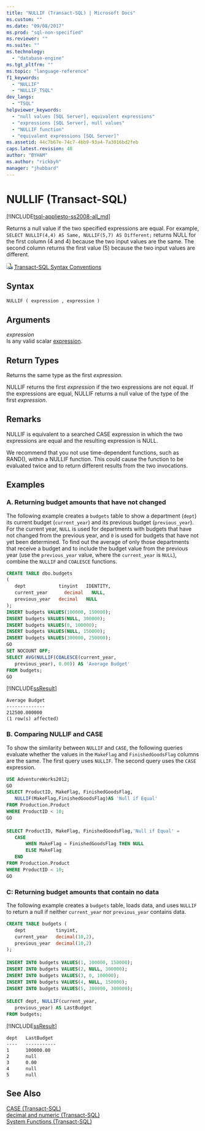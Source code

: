 ```yaml
---
title: "NULLIF (Transact-SQL) | Microsoft Docs"
ms.custom: ""
ms.date: "09/08/2017"
ms.prod: "sql-non-specified"
ms.reviewer: ""
ms.suite: ""
ms.technology: 
  - "database-engine"
ms.tgt_pltfrm: ""
ms.topic: "language-reference"
f1_keywords: 
  - "NULLIF"
  - "NULLIF_TSQL"
dev_langs: 
  - "TSQL"
helpviewer_keywords: 
  - "null values [SQL Server], equivalent expressions"
  - "expressions [SQL Server], null values"
  - "NULLIF function"
  - "equivalent expressions [SQL Server]"
ms.assetid: 44c7b67e-74c7-4bb9-93a4-7a3016bd2feb
caps.latest.revision: 48
author: "BYHAM"
ms.author: "rickbyh"
manager: "jhubbard"
---
```

# NULLIF (Transact-SQL)
[!INCLUDE[tsql-appliesto-ss2008-all_md](../../includes/tsql-appliesto-ss2008-all-md.md)]

  Returns a null value if the two specified expressions are equal. For example, `SELECT NULLIF(4,4) AS Same, NULLIF(5,7) AS Different;` returns NULL for the first column (4 and 4) because the two input values are the same. The second column returns the first value (5) because the two input values are different. 
  
 ![Topic link icon](../../database-engine/configure-windows/media/topic-link.gif "Topic link icon") [Transact-SQL Syntax Conventions](../../t-sql/language-elements/transact-sql-syntax-conventions-transact-sql.md)  
  
## Syntax  
  
```  
NULLIF ( expression , expression )  
```  
  
## Arguments  
 *expression*  
 Is any valid scalar [expression](../../t-sql/language-elements/expressions-transact-sql.md).  
  
## Return Types  
 Returns the same type as the first *expression*.  
  
 NULLIF returns the first *expression* if the two expressions are not equal. If the expressions are equal, NULLIF returns a null value of the type of the first *expression*.  
  
## Remarks  
 NULLIF is equivalent to a searched CASE expression in which the two expressions are equal and the resulting expression is NULL.  
  
 We recommend that you not use time-dependent functions, such as RAND(), within a NULLIF function. This could cause the function to be evaluated twice and to return different results from the two invocations.  
  
## Examples  
  
### A. Returning budget amounts that have not changed  
 The following example creates a `budgets` table to show a department (`dept`) its current budget (`current_year`) and its previous budget (`previous_year`). For the current year, `NULL` is used for departments with budgets that have not changed from the previous year, and `0` is used for budgets that have not yet been determined. To find out the average of only those departments that receive a budget and to include the budget value from the previous year (use the `previous_year` value, where the `current_year` is `NULL`), combine the `NULLIF` and `COALESCE` functions.  
  
```sql  
CREATE TABLE dbo.budgets  
(  
   dept            tinyint   IDENTITY,  
   current_year      decimal   NULL,  
   previous_year   decimal   NULL  
);  
INSERT budgets VALUES(100000, 150000);  
INSERT budgets VALUES(NULL, 300000);  
INSERT budgets VALUES(0, 100000);  
INSERT budgets VALUES(NULL, 150000);  
INSERT budgets VALUES(300000, 250000);  
GO    
SET NOCOUNT OFF;  
SELECT AVG(NULLIF(COALESCE(current_year,  
   previous_year), 0.00)) AS 'Average Budget'  
FROM budgets;  
GO  
```  
  
 [!INCLUDE[ssResult](../../includes/ssresult-md.md)]  
  
 ```
 Average Budget  
 --------------  
 212500.000000  
 (1 row(s) affected)
 ```  
  
### B. Comparing NULLIF and CASE  
 To show the similarity between `NULLIF` and `CASE`, the following queries evaluate whether the values in the `MakeFlag` and `FinishedGoodsFlag` columns are the same. The first query uses `NULLIF`. The second query uses the `CASE` expression.  
  
```sql  
USE AdventureWorks2012;  
GO  
SELECT ProductID, MakeFlag, FinishedGoodsFlag,   
   NULLIF(MakeFlag,FinishedGoodsFlag)AS 'Null if Equal'  
FROM Production.Product  
WHERE ProductID < 10;  
GO  
  
SELECT ProductID, MakeFlag, FinishedGoodsFlag,'Null if Equal' =  
   CASE  
       WHEN MakeFlag = FinishedGoodsFlag THEN NULL  
       ELSE MakeFlag  
   END  
FROM Production.Product  
WHERE ProductID < 10;  
GO  
```  

### C: Returning budget amounts that contain no data  
 The following example creates a `budgets` table, loads data, and uses `NULLIF` to return a null if neither `current_year` nor `previous_year` contains data.  
  
```sql  
CREATE TABLE budgets (  
   dept           tinyint,  
   current_year   decimal(10,2),  
   previous_year  decimal(10,2)  
);  
  
INSERT INTO budgets VALUES(1, 100000, 150000);  
INSERT INTO budgets VALUES(2, NULL, 300000);  
INSERT INTO budgets VALUES(3, 0, 100000);  
INSERT INTO budgets VALUES(4, NULL, 150000);  
INSERT INTO budgets VALUES(5, 300000, 300000);  
  
SELECT dept, NULLIF(current_year,  
   previous_year) AS LastBudget  
FROM budgets;  
```  
  
 [!INCLUDE[ssResult](../../includes/ssresult-md.md)]  
  
 ```
 dept   LastBudget  
 ----   -----------  
 1      100000.00  
 2      null 
 3      0.00  
 4      null  
 5      null
 ```  
  
## See Also  
 [CASE &#40;Transact-SQL&#41;](../../t-sql/language-elements/case-transact-sql.md)   
 [decimal and numeric &#40;Transact-SQL&#41;](../../t-sql/data-types/decimal-and-numeric-transact-sql.md)   
 [System Functions &#40;Transact-SQL&#41;](../../relational-databases/system-functions/system-functions-for-transact-sql.md)  
  
  

